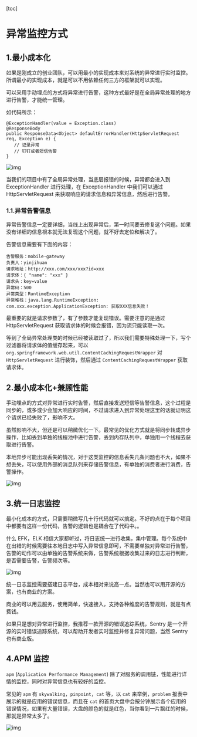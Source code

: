 [toc]



# 异常监控方式

## 1.最小成本化

如果是刚成立的创业团队，可以用最小的实现成本来对系统的异常进行实时监控。所谓最小的实现成本，就是可以不用依赖任何三方的框架就可以实现。

可以采用手动埋点的方式将异常进行告警，这种方式最好是在全局异常处理的地方进行告警，才能统一管理。

如代码所示：

```plain
@ExceptionHandler(value = Exception.class)
@ResponseBody
public ResponseData<Object> defaultErrorHandler(HttpServletRequest req, Exception e) {
   // 记录异常
   // 钉钉或者短信告警
}
```

![img](https://homan-blog.oss-cn-beijing.aliyuncs.com/study-demo/project-design/20210424002244.png)

当我们的项目中有了全局异常处理，当底层报错的时候，异常都会进入到 ExceptionHandler 进行处理，在 ExceptionHandler 中我们可以通过 HttpServletRequest 来获取响应的请求信息和异常信息，然后进行告警。

### 1.1.异常告警信息

异常告警信息一定要详细，当线上出现异常后，第一时间要去修复这个问题。如果没有详细的信息根本就无法复现这个问题，就不好去定位和解决了。

告警信息需要有下面的内容：

```plain
告警服务：mobile-gateway
负责人：yinjihuan
请求地址：http://xxx.com/xxx/xxx?id=xxx
请求体：{ "name": "xxx" }
请求头：key=value
异常码：500
异常类型：RuntimeException
异常堆栈：java.lang.RuntimeException: com.xxx.exception.ApplicationException: 获取XXX信息失败！
```

最重要的就是请求参数了，有了参数才能复现错误。需要注意的是通过 HttpServletRequest 获取请求体的时候会报错，因为流只能读取一次。

等到了全局异常处理类的时候已经被读取过了，所以我们需要特殊处理一下，写个过滤器将请求体的值缓存起来，可以 `org.springframework.web.util.ContentCachingRequestWrapper` 对 `HttpServletRequest` 进行装饰，然后通过 `ContentCachingRequestWrapper` 获取请求体。

## 2.最小成本化+兼顾性能

手动埋点的方式对异常进行实时告警，然后直接发送短信等告警信息，这个过程是同步的，或多或少会加大响应的时间，不过请求进入到异常处理这里的话就证明这个请求已经失败了，影响不大。

虽然影响不大，但还是可以稍微优化一下。最常见的优化方式就是将同步转成异步操作，比如丢到单独的线程池中进行告警，丢到内存队列中，单独用一个线程去获取进行告警。

本地异步可能出现丢失的情况，对于这类监控的信息丢失几条问题也不大，如果不想丢失，可以使用外部的消息队列来存储告警信息，有单独的消费者进行消费，告警操作。

![img](https://homan-blog.oss-cn-beijing.aliyuncs.com/study-demo/project-design/20210424002343.png)

## 3.统一日志监控

最小化成本的方式，只需要稍微写几十行代码就可以搞定。不好的点在于每个项目中都要有这样一份代码，告警的逻辑也是耦合在了代码中。。

什么 EFK，ELK 相信大家都听过，将日志统一进行收集，集中管理。每个系统中在出错的时候需要往本地日志中写入异常信息即可，不需要单独对异常进行告警，告警的动作可以由单独的告警系统来做，告警系统根据收集过来的日志进行判断，是否需要告警，告警频次等。

![img](https://homan-blog.oss-cn-beijing.aliyuncs.com/study-demo/project-design/20210424002403.png)

统一日志监控需要搭建日志平台，成本相对来说高一点。当然也可以用开源的方案，也有商业的方案。

商业的可以用云服务，使用简单，快速接入，支持各种维度的告警规则，就是有点费钱。

如果只是想对异常进行监控，我推荐一款开源的错误追踪系统，Sentry 是一个开源的实时错误追踪系统，可以帮助开发者实时监控并修复异常问题，当然 Sentry 也有商业版。

## 4.APM 监控

`apm` (`Application Performance Management`) 除了对服务的调用链，性能进行详情的监控，同时对异常信息也有较好的监控。

常见的 `apm` 有 `skywalking`，`pinpoint`，`cat` 等，以 `cat` 来举例，`problem` 报表中展示的就是应用的错误信息，而且在 `cat` 的首页大盘中会按分钟展示各个应用的错误情况，如果有大量错误，大盘的颜色的就是红色，当你看到一片飘红的时候，那就是异常太多了。

![img](https://homan-blog.oss-cn-beijing.aliyuncs.com/study-demo/project-design/20210424002511.png)







